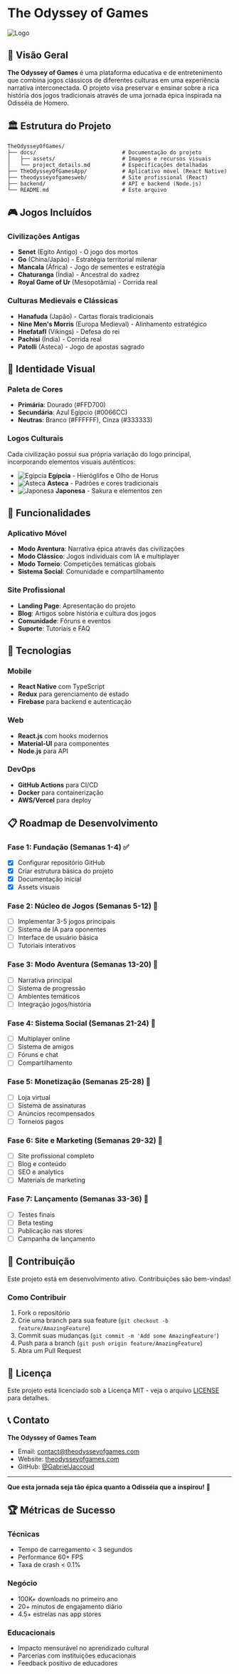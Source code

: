 # The Odyssey of Games

![Logo](docs/assets/logo-TheOdysseyofGames.png)

## 🎯 Visão Geral

**The Odyssey of Games** é uma plataforma educativa e de entretenimento que combina jogos clássicos de diferentes culturas em uma experiência narrativa interconectada. O projeto visa preservar e ensinar sobre a rica história dos jogos tradicionais através de uma jornada épica inspirada na Odisséia de Homero.

## 🏛️ Estrutura do Projeto

```
TheOdysseyOfGames/
├── docs/                           # Documentação do projeto
│   ├── assets/                     # Imagens e recursos visuais
│   └── project_details.md          # Especificações detalhadas
├── TheOdysseyOfGamesApp/           # Aplicativo móvel (React Native)
├── theodysseyofgamesweb/           # Site profissional (React)
├── backend/                        # API e backend (Node.js)
└── README.md                       # Este arquivo
```

## 🎮 Jogos Incluídos

### Civilizações Antigas
- **Senet** (Egito Antigo) - O jogo dos mortos
- **Go** (China/Japão) - Estratégia territorial milenar
- **Mancala** (África) - Jogo de sementes e estratégia
- **Chaturanga** (Índia) - Ancestral do xadrez
- **Royal Game of Ur** (Mesopotâmia) - Corrida real

### Culturas Medievais e Clássicas
- **Hanafuda** (Japão) - Cartas florais tradicionais
- **Nine Men's Morris** (Europa Medieval) - Alinhamento estratégico
- **Hnefatafl** (Vikings) - Defesa do rei
- **Pachisi** (Índia) - Corrida real
- **Patolli** (Asteca) - Jogo de apostas sagrado

## 🎨 Identidade Visual

### Paleta de Cores
- **Primária**: Dourado (#FFD700)
- **Secundária**: Azul Egípcio (#0066CC)
- **Neutras**: Branco (#FFFFFF), Cinza (#333333)

### Logos Culturais
Cada civilização possui sua própria variação do logo principal, incorporando elementos visuais autênticos:

- ![Egípcia](docs/assets/azulegípcio.png) **Egípcia** - Hieróglifos e Olho de Horus
- ![Asteca](docs/assets/vermelhoazteca.png) **Asteca** - Padrões e cores tradicionais
- ![Japonesa](docs/assets/íconeverdeparaHanafudajaponês.png) **Japonesa** - Sakura e elementos zen

## 📱 Funcionalidades

### Aplicativo Móvel
- **Modo Aventura**: Narrativa épica através das civilizações
- **Modo Clássico**: Jogos individuais com IA e multiplayer
- **Modo Torneio**: Competições temáticas globais
- **Sistema Social**: Comunidade e compartilhamento

### Site Profissional
- **Landing Page**: Apresentação do projeto
- **Blog**: Artigos sobre história e cultura dos jogos
- **Comunidade**: Fóruns e eventos
- **Suporte**: Tutoriais e FAQ

## 🚀 Tecnologias

### Mobile
- **React Native** com TypeScript
- **Redux** para gerenciamento de estado
- **Firebase** para backend e autenticação

### Web
- **React.js** com hooks modernos
- **Material-UI** para componentes
- **Node.js** para API

### DevOps
- **GitHub Actions** para CI/CD
- **Docker** para containerização
- **AWS/Vercel** para deploy

## 📋 Roadmap de Desenvolvimento

### Fase 1: Fundação (Semanas 1-4) ✅
- [x] Configurar repositório GitHub
- [x] Criar estrutura básica do projeto
- [x] Documentação inicial
- [x] Assets visuais

### Fase 2: Núcleo de Jogos (Semanas 5-12) 🔄
- [ ] Implementar 3-5 jogos principais
- [ ] Sistema de IA para oponentes
- [ ] Interface de usuário básica
- [ ] Tutoriais interativos

### Fase 3: Modo Aventura (Semanas 13-20) 📅
- [ ] Narrativa principal
- [ ] Sistema de progressão
- [ ] Ambientes temáticos
- [ ] Integração jogos/história

### Fase 4: Sistema Social (Semanas 21-24) 📅
- [ ] Multiplayer online
- [ ] Sistema de amigos
- [ ] Fóruns e chat
- [ ] Compartilhamento

### Fase 5: Monetização (Semanas 25-28) 📅
- [ ] Loja virtual
- [ ] Sistema de assinaturas
- [ ] Anúncios recompensados
- [ ] Torneios pagos

### Fase 6: Site e Marketing (Semanas 29-32) 📅
- [ ] Site profissional completo
- [ ] Blog e conteúdo
- [ ] SEO e analytics
- [ ] Materiais de marketing

### Fase 7: Lançamento (Semanas 33-36) 📅
- [ ] Testes finais
- [ ] Beta testing
- [ ] Publicação nas stores
- [ ] Campanha de lançamento

## 🤝 Contribuição

Este projeto está em desenvolvimento ativo. Contribuições são bem-vindas!

### Como Contribuir
1. Fork o repositório
2. Crie uma branch para sua feature (`git checkout -b feature/AmazingFeature`)
3. Commit suas mudanças (`git commit -m 'Add some AmazingFeature'`)
4. Push para a branch (`git push origin feature/AmazingFeature`)
5. Abra um Pull Request

## 📄 Licença

Este projeto está licenciado sob a Licença MIT - veja o arquivo [LICENSE](LICENSE) para detalhes.

## 📞 Contato

**The Odyssey of Games Team**
- Email: contact@theodysseyofgames.com
- Website: [theodysseyofgames.com](https://theodysseyofgames.com)
- GitHub: [@GabrielJaccoud](https://github.com/GabrielJaccoud)

---

**Que esta jornada seja tão épica quanto a Odisséia que a inspirou!** 🚀

## 🏆 Métricas de Sucesso

### Técnicas
- Tempo de carregamento < 3 segundos
- Performance 60+ FPS
- Taxa de crash < 0.1%

### Negócio
- 100K+ downloads no primeiro ano
- 20+ minutos de engajamento diário
- 4.5+ estrelas nas app stores

### Educacionais
- Impacto mensurável no aprendizado cultural
- Parcerias com instituições educacionais
- Feedback positivo de educadores

